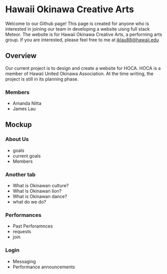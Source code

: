 # Hawaii Okinawa Creative Arts
Welcome to our Github page! This page is created for anyone who is interested in joining our team in developing a website uisng full stack Meteor. The website is for Hawaii Okinawa Creative Arts, a performing arts group. If you are interested, please feel free to me at jklau88@hawaii.edu


## Overview
Our current project is to design and create a website for HOCA. HOCA is a member of Hawaii United Okinawa Association. At the time writing, the project is still in its planning phase.

### Members
- Amanda Nitta
- James Lau

## Mockup

### About Us 
- goals
- current goals
- Members

### Another tab 
- What is Okinawan culture?
- What is Okinawan lion?
- What is Okinawan dance?
- what do we do? 

### Performances
- Past Perforamnces 
- requests 
- join


### Login
- Messaging 
- Performance announcements
